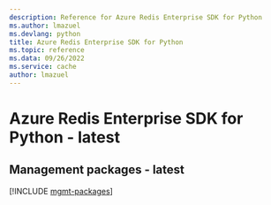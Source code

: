 ```yaml
---
description: Reference for Azure Redis Enterprise SDK for Python
ms.author: lmazuel
ms.devlang: python
title: Azure Redis Enterprise SDK for Python
ms.topic: reference
ms.data: 09/26/2022
ms.service: cache
author: lmazuel
---
```

# Azure Redis Enterprise SDK for Python - latest

## Management packages - latest
[!INCLUDE [mgmt-packages](redis-enterprise-mgmt-index.md)]